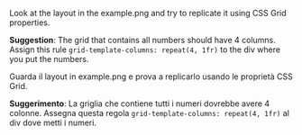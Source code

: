 Look at the layout in the example.png and try to replicate it using CSS Grid properties.

**Suggestion**:
The grid that contains all numbers should have 4 columns. Assign this rule `grid-template-columns: repeat(4, 1fr)` to the div where you put the numbers.

Guarda il layout in example.png e prova a replicarlo usando le proprietà CSS Grid.

**Suggerimento**:
La griglia che contiene tutti i numeri dovrebbe avere 4 colonne. Assegna questa regola `grid-template-columns: repeat(4, 1fr)` al div dove metti i numeri.